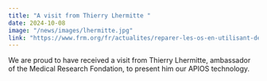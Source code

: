 ```yaml
---
title: "A visit from Thierry Lhermitte "
date: 2024-10-08
image: "/news/images/lhermitte.jpg"
link: "https://www.frm.org/fr/actualites/reparer-les-os-en-utilisant-des-biomateriaux"
---
```

We are proud to have received a visit from Thierry Lhermitte, ambassador of the Medical Research Fondation, to present him our APIOS technology.